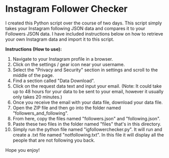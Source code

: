 # Instagram Follower Checker

I created this Python script over the course of two days. This script simply takes your Instagram following JSON data and compares it to your Followers JSON data. I have included instructions below on how to retrieve your own Instagram data and import it to this script.

**Instructions (How to use):**

1. Navigate to your Instagram profile in a browser.
2. Click on the settings / gear icon near your username.
3. Select the "Privacy and Security" section in settings and scroll to the middle of the page.
4. Find a section called "Data Download". 
5. Click on the request data text and input your email. (Note: It could take up to 48 hours for your data to be sent to your email, however it usually only takes 20 minutes.)
6. Once you receive the email with your data file, download your data file. 
7. Open the ZIP file and then go into the folder named "followers_and_following".
8. From here, copy the files named "followers.json" and "following.json".
9. Paste these two files in the folder named "files" that's in this directory.
10. Simply run the python file named "igfollowerchecker.py". It will run and create a .txt file named "notfollowing.txt". In this file it will display all the people that are not following you back.

Hope you enjoy!
